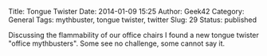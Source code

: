 Title: Tongue Twister
Date: 2014-01-09 15:25
Author: Geek42
Category: General
Tags: mythbuster, tongue twister, twitter
Slug: 29
Status: published

Discussing the flammability of our office chairs I found a new tongue
twister "office mythbusters". Some see no challenge, some cannot say it.
